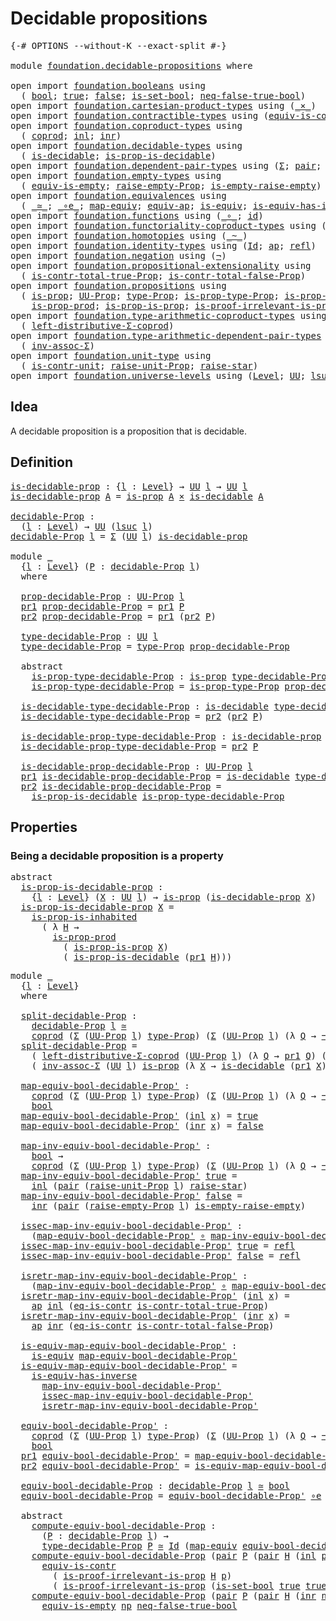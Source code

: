# Decidable propositions

<pre class="Agda"><a id="35" class="Symbol">{-#</a> <a id="39" class="Keyword">OPTIONS</a> <a id="47" class="Pragma">--without-K</a> <a id="59" class="Pragma">--exact-split</a> <a id="73" class="Symbol">#-}</a>

<a id="78" class="Keyword">module</a> <a id="85" href="foundation.decidable-propositions.html" class="Module">foundation.decidable-propositions</a> <a id="119" class="Keyword">where</a>

<a id="126" class="Keyword">open</a> <a id="131" class="Keyword">import</a> <a id="138" href="foundation.booleans.html" class="Module">foundation.booleans</a> <a id="158" class="Keyword">using</a>
  <a id="166" class="Symbol">(</a> <a id="168" href="foundation.booleans.html#1074" class="Datatype">bool</a><a id="172" class="Symbol">;</a> <a id="174" href="foundation.booleans.html#1098" class="InductiveConstructor">true</a><a id="178" class="Symbol">;</a> <a id="180" href="foundation.booleans.html#1103" class="InductiveConstructor">false</a><a id="185" class="Symbol">;</a> <a id="187" href="foundation.booleans.html#2559" class="Function">is-set-bool</a><a id="198" class="Symbol">;</a> <a id="200" href="foundation.booleans.html#1695" class="Function">neq-false-true-bool</a><a id="219" class="Symbol">)</a>
<a id="221" class="Keyword">open</a> <a id="226" class="Keyword">import</a> <a id="233" href="foundation.cartesian-product-types.html" class="Module">foundation.cartesian-product-types</a> <a id="268" class="Keyword">using</a> <a id="274" class="Symbol">(</a><a id="275" href="foundation-core.cartesian-product-types.html#577" class="Function Operator">_×_</a><a id="278" class="Symbol">)</a>
<a id="280" class="Keyword">open</a> <a id="285" class="Keyword">import</a> <a id="292" href="foundation.contractible-types.html" class="Module">foundation.contractible-types</a> <a id="322" class="Keyword">using</a> <a id="328" class="Symbol">(</a><a id="329" href="foundation-core.contractible-types.html#4237" class="Function">equiv-is-contr</a><a id="343" class="Symbol">;</a> <a id="345" href="foundation-core.contractible-types.html#1232" class="Function">eq-is-contr</a><a id="356" class="Symbol">)</a>
<a id="358" class="Keyword">open</a> <a id="363" class="Keyword">import</a> <a id="370" href="foundation.coproduct-types.html" class="Module">foundation.coproduct-types</a> <a id="397" class="Keyword">using</a>
  <a id="405" class="Symbol">(</a> <a id="407" href="foundation.coproduct-types.html#1168" class="Datatype">coprod</a><a id="413" class="Symbol">;</a> <a id="415" href="foundation.coproduct-types.html#1239" class="InductiveConstructor">inl</a><a id="418" class="Symbol">;</a> <a id="420" href="foundation.coproduct-types.html#1262" class="InductiveConstructor">inr</a><a id="423" class="Symbol">)</a>
<a id="425" class="Keyword">open</a> <a id="430" class="Keyword">import</a> <a id="437" href="foundation.decidable-types.html" class="Module">foundation.decidable-types</a> <a id="464" class="Keyword">using</a>
  <a id="472" class="Symbol">(</a> <a id="474" href="foundation.decidable-types.html#1905" class="Function">is-decidable</a><a id="486" class="Symbol">;</a> <a id="488" href="foundation.decidable-types.html#7651" class="Function">is-prop-is-decidable</a><a id="508" class="Symbol">)</a>
<a id="510" class="Keyword">open</a> <a id="515" class="Keyword">import</a> <a id="522" href="foundation.dependent-pair-types.html" class="Module">foundation.dependent-pair-types</a> <a id="554" class="Keyword">using</a> <a id="560" class="Symbol">(</a><a id="561" href="foundation-core.dependent-pair-types.html#502" class="Record">Σ</a><a id="562" class="Symbol">;</a> <a id="564" href="foundation-core.dependent-pair-types.html#575" class="InductiveConstructor">pair</a><a id="568" class="Symbol">;</a> <a id="570" href="foundation-core.dependent-pair-types.html#592" class="Field">pr1</a><a id="573" class="Symbol">;</a> <a id="575" href="foundation-core.dependent-pair-types.html#604" class="Field">pr2</a><a id="578" class="Symbol">)</a>
<a id="580" class="Keyword">open</a> <a id="585" class="Keyword">import</a> <a id="592" href="foundation.empty-types.html" class="Module">foundation.empty-types</a> <a id="615" class="Keyword">using</a>
  <a id="623" class="Symbol">(</a> <a id="625" href="foundation-core.empty-types.html#2100" class="Function">equiv-is-empty</a><a id="639" class="Symbol">;</a> <a id="641" href="foundation.empty-types.html#2872" class="Function">raise-empty-Prop</a><a id="657" class="Symbol">;</a> <a id="659" href="foundation.empty-types.html#3022" class="Function">is-empty-raise-empty</a><a id="679" class="Symbol">)</a>
<a id="681" class="Keyword">open</a> <a id="686" class="Keyword">import</a> <a id="693" href="foundation.equivalences.html" class="Module">foundation.equivalences</a> <a id="717" class="Keyword">using</a>
  <a id="725" class="Symbol">(</a> <a id="727" href="foundation-core.equivalences.html#1607" class="Function Operator">_≃_</a><a id="730" class="Symbol">;</a> <a id="732" href="foundation-core.equivalences.html#7855" class="Function Operator">_∘e_</a><a id="736" class="Symbol">;</a> <a id="738" href="foundation-core.equivalences.html#1807" class="Function">map-equiv</a><a id="747" class="Symbol">;</a> <a id="749" href="foundation-core.equivalences.html#16732" class="Function">equiv-ap</a><a id="757" class="Symbol">;</a> <a id="759" href="foundation-core.equivalences.html#1542" class="Function">is-equiv</a><a id="767" class="Symbol">;</a> <a id="769" href="foundation-core.equivalences.html#2999" class="Function">is-equiv-has-inverse</a><a id="789" class="Symbol">)</a>
<a id="791" class="Keyword">open</a> <a id="796" class="Keyword">import</a> <a id="803" href="foundation.functions.html" class="Module">foundation.functions</a> <a id="824" class="Keyword">using</a> <a id="830" class="Symbol">(</a><a id="831" href="foundation-core.functions.html#407" class="Function Operator">_∘_</a><a id="834" class="Symbol">;</a> <a id="836" href="foundation-core.functions.html#309" class="Function">id</a><a id="838" class="Symbol">)</a>
<a id="840" class="Keyword">open</a> <a id="845" class="Keyword">import</a> <a id="852" href="foundation.functoriality-coproduct-types.html" class="Module">foundation.functoriality-coproduct-types</a> <a id="893" class="Keyword">using</a> <a id="899" class="Symbol">(</a><a id="900" href="foundation.functoriality-coproduct-types.html#4569" class="Function">equiv-coprod</a><a id="912" class="Symbol">)</a>
<a id="914" class="Keyword">open</a> <a id="919" class="Keyword">import</a> <a id="926" href="foundation.homotopies.html" class="Module">foundation.homotopies</a> <a id="948" class="Keyword">using</a> <a id="954" class="Symbol">(</a><a id="955" href="foundation-core.homotopies.html#467" class="Function Operator">_~_</a><a id="958" class="Symbol">)</a>
<a id="960" class="Keyword">open</a> <a id="965" class="Keyword">import</a> <a id="972" href="foundation.identity-types.html" class="Module">foundation.identity-types</a> <a id="998" class="Keyword">using</a> <a id="1004" class="Symbol">(</a><a id="1005" href="foundation-core.identity-types.html#641" class="Datatype">Id</a><a id="1007" class="Symbol">;</a> <a id="1009" href="foundation-core.identity-types.html#2853" class="Function">ap</a><a id="1011" class="Symbol">;</a> <a id="1013" href="foundation-core.identity-types.html#694" class="InductiveConstructor">refl</a><a id="1017" class="Symbol">)</a>
<a id="1019" class="Keyword">open</a> <a id="1024" class="Keyword">import</a> <a id="1031" href="foundation.negation.html" class="Module">foundation.negation</a> <a id="1051" class="Keyword">using</a> <a id="1057" class="Symbol">(</a><a id="1058" href="foundation-core.negation.html#452" class="Function">¬</a><a id="1059" class="Symbol">)</a>
<a id="1061" class="Keyword">open</a> <a id="1066" class="Keyword">import</a> <a id="1073" href="foundation.propositional-extensionality.html" class="Module">foundation.propositional-extensionality</a> <a id="1113" class="Keyword">using</a>
  <a id="1121" class="Symbol">(</a> <a id="1123" href="foundation.propositional-extensionality.html#3837" class="Function">is-contr-total-true-Prop</a><a id="1147" class="Symbol">;</a> <a id="1149" href="foundation.propositional-extensionality.html#4601" class="Function">is-contr-total-false-Prop</a><a id="1174" class="Symbol">)</a>
<a id="1176" class="Keyword">open</a> <a id="1181" class="Keyword">import</a> <a id="1188" href="foundation.propositions.html" class="Module">foundation.propositions</a> <a id="1212" class="Keyword">using</a>
  <a id="1220" class="Symbol">(</a> <a id="1222" href="foundation-core.propositions.html#1246" class="Function">is-prop</a><a id="1229" class="Symbol">;</a> <a id="1231" href="foundation-core.propositions.html#1322" class="Function">UU-Prop</a><a id="1238" class="Symbol">;</a> <a id="1240" href="foundation-core.propositions.html#1424" class="Function">type-Prop</a><a id="1249" class="Symbol">;</a> <a id="1251" href="foundation-core.propositions.html#1491" class="Function">is-prop-type-Prop</a><a id="1268" class="Symbol">;</a> <a id="1270" href="foundation-core.propositions.html#1904" class="Function">is-prop-is-inhabited</a><a id="1290" class="Symbol">;</a>
    <a id="1296" href="foundation-core.propositions.html#5656" class="Function">is-prop-prod</a><a id="1308" class="Symbol">;</a> <a id="1310" href="foundation.propositions.html#1170" class="Function">is-prop-is-prop</a><a id="1325" class="Symbol">;</a> <a id="1327" href="foundation-core.propositions.html#2978" class="Function">is-proof-irrelevant-is-prop</a><a id="1354" class="Symbol">)</a>
<a id="1356" class="Keyword">open</a> <a id="1361" class="Keyword">import</a> <a id="1368" href="foundation.type-arithmetic-coproduct-types.html" class="Module">foundation.type-arithmetic-coproduct-types</a> <a id="1411" class="Keyword">using</a>
  <a id="1419" class="Symbol">(</a> <a id="1421" href="foundation.type-arithmetic-coproduct-types.html#7217" class="Function">left-distributive-Σ-coprod</a><a id="1447" class="Symbol">)</a>
<a id="1449" class="Keyword">open</a> <a id="1454" class="Keyword">import</a> <a id="1461" href="foundation.type-arithmetic-dependent-pair-types.html" class="Module">foundation.type-arithmetic-dependent-pair-types</a> <a id="1509" class="Keyword">using</a>
  <a id="1517" class="Symbol">(</a> <a id="1519" href="foundation-core.type-arithmetic-dependent-pair-types.html#5795" class="Function">inv-assoc-Σ</a><a id="1530" class="Symbol">)</a>
<a id="1532" class="Keyword">open</a> <a id="1537" class="Keyword">import</a> <a id="1544" href="foundation.unit-type.html" class="Module">foundation.unit-type</a> <a id="1565" class="Keyword">using</a>
  <a id="1573" class="Symbol">(</a> <a id="1575" href="foundation.unit-type.html#1534" class="Function">is-contr-unit</a><a id="1588" class="Symbol">;</a> <a id="1590" href="foundation.unit-type.html#3112" class="Function">raise-unit-Prop</a><a id="1605" class="Symbol">;</a> <a id="1607" href="foundation.unit-type.html#1298" class="Function">raise-star</a><a id="1617" class="Symbol">)</a>
<a id="1619" class="Keyword">open</a> <a id="1624" class="Keyword">import</a> <a id="1631" href="foundation.universe-levels.html" class="Module">foundation.universe-levels</a> <a id="1658" class="Keyword">using</a> <a id="1664" class="Symbol">(</a><a id="1665" href="Agda.Primitive.html#597" class="Postulate">Level</a><a id="1670" class="Symbol">;</a> <a id="1672" href="foundation-core.universe-levels.html#222" class="Primitive">UU</a><a id="1674" class="Symbol">;</a> <a id="1676" href="Agda.Primitive.html#780" class="Primitive">lsuc</a><a id="1680" class="Symbol">;</a> <a id="1682" href="Agda.Primitive.html#764" class="Primitive">lzero</a><a id="1687" class="Symbol">)</a>
</pre>
## Idea

A decidable proposition is a proposition that is decidable.

## Definition

<pre class="Agda"><a id="is-decidable-prop"></a><a id="1787" href="foundation.decidable-propositions.html#1787" class="Function">is-decidable-prop</a> <a id="1805" class="Symbol">:</a> <a id="1807" class="Symbol">{</a><a id="1808" href="foundation.decidable-propositions.html#1808" class="Bound">l</a> <a id="1810" class="Symbol">:</a> <a id="1812" href="Agda.Primitive.html#597" class="Postulate">Level</a><a id="1817" class="Symbol">}</a> <a id="1819" class="Symbol">→</a> <a id="1821" href="foundation-core.universe-levels.html#222" class="Primitive">UU</a> <a id="1824" href="foundation.decidable-propositions.html#1808" class="Bound">l</a> <a id="1826" class="Symbol">→</a> <a id="1828" href="foundation-core.universe-levels.html#222" class="Primitive">UU</a> <a id="1831" href="foundation.decidable-propositions.html#1808" class="Bound">l</a>
<a id="1833" href="foundation.decidable-propositions.html#1787" class="Function">is-decidable-prop</a> <a id="1851" href="foundation.decidable-propositions.html#1851" class="Bound">A</a> <a id="1853" class="Symbol">=</a> <a id="1855" href="foundation-core.propositions.html#1246" class="Function">is-prop</a> <a id="1863" href="foundation.decidable-propositions.html#1851" class="Bound">A</a> <a id="1865" href="foundation-core.cartesian-product-types.html#577" class="Function Operator">×</a> <a id="1867" href="foundation.decidable-types.html#1905" class="Function">is-decidable</a> <a id="1880" href="foundation.decidable-propositions.html#1851" class="Bound">A</a>

<a id="decidable-Prop"></a><a id="1883" href="foundation.decidable-propositions.html#1883" class="Function">decidable-Prop</a> <a id="1898" class="Symbol">:</a>
  <a id="1902" class="Symbol">(</a><a id="1903" href="foundation.decidable-propositions.html#1903" class="Bound">l</a> <a id="1905" class="Symbol">:</a> <a id="1907" href="Agda.Primitive.html#597" class="Postulate">Level</a><a id="1912" class="Symbol">)</a> <a id="1914" class="Symbol">→</a> <a id="1916" href="foundation-core.universe-levels.html#222" class="Primitive">UU</a> <a id="1919" class="Symbol">(</a><a id="1920" href="Agda.Primitive.html#780" class="Primitive">lsuc</a> <a id="1925" href="foundation.decidable-propositions.html#1903" class="Bound">l</a><a id="1926" class="Symbol">)</a>
<a id="1928" href="foundation.decidable-propositions.html#1883" class="Function">decidable-Prop</a> <a id="1943" href="foundation.decidable-propositions.html#1943" class="Bound">l</a> <a id="1945" class="Symbol">=</a> <a id="1947" href="foundation-core.dependent-pair-types.html#502" class="Record">Σ</a> <a id="1949" class="Symbol">(</a><a id="1950" href="foundation-core.universe-levels.html#222" class="Primitive">UU</a> <a id="1953" href="foundation.decidable-propositions.html#1943" class="Bound">l</a><a id="1954" class="Symbol">)</a> <a id="1956" href="foundation.decidable-propositions.html#1787" class="Function">is-decidable-prop</a>

<a id="1975" class="Keyword">module</a> <a id="1982" href="foundation.decidable-propositions.html#1982" class="Module">_</a>
  <a id="1986" class="Symbol">{</a><a id="1987" href="foundation.decidable-propositions.html#1987" class="Bound">l</a> <a id="1989" class="Symbol">:</a> <a id="1991" href="Agda.Primitive.html#597" class="Postulate">Level</a><a id="1996" class="Symbol">}</a> <a id="1998" class="Symbol">(</a><a id="1999" href="foundation.decidable-propositions.html#1999" class="Bound">P</a> <a id="2001" class="Symbol">:</a> <a id="2003" href="foundation.decidable-propositions.html#1883" class="Function">decidable-Prop</a> <a id="2018" href="foundation.decidable-propositions.html#1987" class="Bound">l</a><a id="2019" class="Symbol">)</a>
  <a id="2023" class="Keyword">where</a>

  <a id="2032" href="foundation.decidable-propositions.html#2032" class="Function">prop-decidable-Prop</a> <a id="2052" class="Symbol">:</a> <a id="2054" href="foundation-core.propositions.html#1322" class="Function">UU-Prop</a> <a id="2062" href="foundation.decidable-propositions.html#1987" class="Bound">l</a>
  <a id="2066" href="foundation-core.dependent-pair-types.html#592" class="Field">pr1</a> <a id="2070" href="foundation.decidable-propositions.html#2032" class="Function">prop-decidable-Prop</a> <a id="2090" class="Symbol">=</a> <a id="2092" href="foundation-core.dependent-pair-types.html#592" class="Field">pr1</a> <a id="2096" href="foundation.decidable-propositions.html#1999" class="Bound">P</a>
  <a id="2100" href="foundation-core.dependent-pair-types.html#604" class="Field">pr2</a> <a id="2104" href="foundation.decidable-propositions.html#2032" class="Function">prop-decidable-Prop</a> <a id="2124" class="Symbol">=</a> <a id="2126" href="foundation-core.dependent-pair-types.html#592" class="Field">pr1</a> <a id="2130" class="Symbol">(</a><a id="2131" href="foundation-core.dependent-pair-types.html#604" class="Field">pr2</a> <a id="2135" href="foundation.decidable-propositions.html#1999" class="Bound">P</a><a id="2136" class="Symbol">)</a>

  <a id="2141" href="foundation.decidable-propositions.html#2141" class="Function">type-decidable-Prop</a> <a id="2161" class="Symbol">:</a> <a id="2163" href="foundation-core.universe-levels.html#222" class="Primitive">UU</a> <a id="2166" href="foundation.decidable-propositions.html#1987" class="Bound">l</a>
  <a id="2170" href="foundation.decidable-propositions.html#2141" class="Function">type-decidable-Prop</a> <a id="2190" class="Symbol">=</a> <a id="2192" href="foundation-core.propositions.html#1424" class="Function">type-Prop</a> <a id="2202" href="foundation.decidable-propositions.html#2032" class="Function">prop-decidable-Prop</a>

  <a id="2225" class="Keyword">abstract</a>
    <a id="2238" href="foundation.decidable-propositions.html#2238" class="Function">is-prop-type-decidable-Prop</a> <a id="2266" class="Symbol">:</a> <a id="2268" href="foundation-core.propositions.html#1246" class="Function">is-prop</a> <a id="2276" href="foundation.decidable-propositions.html#2141" class="Function">type-decidable-Prop</a>
    <a id="2300" href="foundation.decidable-propositions.html#2238" class="Function">is-prop-type-decidable-Prop</a> <a id="2328" class="Symbol">=</a> <a id="2330" href="foundation-core.propositions.html#1491" class="Function">is-prop-type-Prop</a> <a id="2348" href="foundation.decidable-propositions.html#2032" class="Function">prop-decidable-Prop</a>

  <a id="2371" href="foundation.decidable-propositions.html#2371" class="Function">is-decidable-type-decidable-Prop</a> <a id="2404" class="Symbol">:</a> <a id="2406" href="foundation.decidable-types.html#1905" class="Function">is-decidable</a> <a id="2419" href="foundation.decidable-propositions.html#2141" class="Function">type-decidable-Prop</a>
  <a id="2441" href="foundation.decidable-propositions.html#2371" class="Function">is-decidable-type-decidable-Prop</a> <a id="2474" class="Symbol">=</a> <a id="2476" href="foundation-core.dependent-pair-types.html#604" class="Field">pr2</a> <a id="2480" class="Symbol">(</a><a id="2481" href="foundation-core.dependent-pair-types.html#604" class="Field">pr2</a> <a id="2485" href="foundation.decidable-propositions.html#1999" class="Bound">P</a><a id="2486" class="Symbol">)</a>

  <a id="2491" href="foundation.decidable-propositions.html#2491" class="Function">is-decidable-prop-type-decidable-Prop</a> <a id="2529" class="Symbol">:</a> <a id="2531" href="foundation.decidable-propositions.html#1787" class="Function">is-decidable-prop</a> <a id="2549" href="foundation.decidable-propositions.html#2141" class="Function">type-decidable-Prop</a>
  <a id="2571" href="foundation.decidable-propositions.html#2491" class="Function">is-decidable-prop-type-decidable-Prop</a> <a id="2609" class="Symbol">=</a> <a id="2611" href="foundation-core.dependent-pair-types.html#604" class="Field">pr2</a> <a id="2615" href="foundation.decidable-propositions.html#1999" class="Bound">P</a>

  <a id="2620" href="foundation.decidable-propositions.html#2620" class="Function">is-decidable-prop-decidable-Prop</a> <a id="2653" class="Symbol">:</a> <a id="2655" href="foundation-core.propositions.html#1322" class="Function">UU-Prop</a> <a id="2663" href="foundation.decidable-propositions.html#1987" class="Bound">l</a>
  <a id="2667" href="foundation-core.dependent-pair-types.html#592" class="Field">pr1</a> <a id="2671" href="foundation.decidable-propositions.html#2620" class="Function">is-decidable-prop-decidable-Prop</a> <a id="2704" class="Symbol">=</a> <a id="2706" href="foundation.decidable-types.html#1905" class="Function">is-decidable</a> <a id="2719" href="foundation.decidable-propositions.html#2141" class="Function">type-decidable-Prop</a>
  <a id="2741" href="foundation-core.dependent-pair-types.html#604" class="Field">pr2</a> <a id="2745" href="foundation.decidable-propositions.html#2620" class="Function">is-decidable-prop-decidable-Prop</a> <a id="2778" class="Symbol">=</a>
    <a id="2784" href="foundation.decidable-types.html#7651" class="Function">is-prop-is-decidable</a> <a id="2805" href="foundation.decidable-propositions.html#2238" class="Function">is-prop-type-decidable-Prop</a>
</pre>
## Properties

### Being a decidable proposition is a property

<pre class="Agda"><a id="2910" class="Keyword">abstract</a>
  <a id="is-prop-is-decidable-prop"></a><a id="2921" href="foundation.decidable-propositions.html#2921" class="Function">is-prop-is-decidable-prop</a> <a id="2947" class="Symbol">:</a>
    <a id="2953" class="Symbol">{</a><a id="2954" href="foundation.decidable-propositions.html#2954" class="Bound">l</a> <a id="2956" class="Symbol">:</a> <a id="2958" href="Agda.Primitive.html#597" class="Postulate">Level</a><a id="2963" class="Symbol">}</a> <a id="2965" class="Symbol">(</a><a id="2966" href="foundation.decidable-propositions.html#2966" class="Bound">X</a> <a id="2968" class="Symbol">:</a> <a id="2970" href="foundation-core.universe-levels.html#222" class="Primitive">UU</a> <a id="2973" href="foundation.decidable-propositions.html#2954" class="Bound">l</a><a id="2974" class="Symbol">)</a> <a id="2976" class="Symbol">→</a> <a id="2978" href="foundation-core.propositions.html#1246" class="Function">is-prop</a> <a id="2986" class="Symbol">(</a><a id="2987" href="foundation.decidable-propositions.html#1787" class="Function">is-decidable-prop</a> <a id="3005" href="foundation.decidable-propositions.html#2966" class="Bound">X</a><a id="3006" class="Symbol">)</a>
  <a id="3010" href="foundation.decidable-propositions.html#2921" class="Function">is-prop-is-decidable-prop</a> <a id="3036" href="foundation.decidable-propositions.html#3036" class="Bound">X</a> <a id="3038" class="Symbol">=</a>
    <a id="3044" href="foundation-core.propositions.html#1904" class="Function">is-prop-is-inhabited</a>
      <a id="3071" class="Symbol">(</a> <a id="3073" class="Symbol">λ</a> <a id="3075" href="foundation.decidable-propositions.html#3075" class="Bound">H</a> <a id="3077" class="Symbol">→</a>
        <a id="3087" href="foundation-core.propositions.html#5656" class="Function">is-prop-prod</a>
          <a id="3110" class="Symbol">(</a> <a id="3112" href="foundation.propositions.html#1170" class="Function">is-prop-is-prop</a> <a id="3128" href="foundation.decidable-propositions.html#3036" class="Bound">X</a><a id="3129" class="Symbol">)</a>
          <a id="3141" class="Symbol">(</a> <a id="3143" href="foundation.decidable-types.html#7651" class="Function">is-prop-is-decidable</a> <a id="3164" class="Symbol">(</a><a id="3165" href="foundation-core.dependent-pair-types.html#592" class="Field">pr1</a> <a id="3169" href="foundation.decidable-propositions.html#3075" class="Bound">H</a><a id="3170" class="Symbol">)))</a>
</pre>
<pre class="Agda"><a id="3187" class="Keyword">module</a> <a id="3194" href="foundation.decidable-propositions.html#3194" class="Module">_</a>
  <a id="3198" class="Symbol">{</a><a id="3199" href="foundation.decidable-propositions.html#3199" class="Bound">l</a> <a id="3201" class="Symbol">:</a> <a id="3203" href="Agda.Primitive.html#597" class="Postulate">Level</a><a id="3208" class="Symbol">}</a>
  <a id="3212" class="Keyword">where</a>
  
  <a id="3223" href="foundation.decidable-propositions.html#3223" class="Function">split-decidable-Prop</a> <a id="3244" class="Symbol">:</a>
    <a id="3250" href="foundation.decidable-propositions.html#1883" class="Function">decidable-Prop</a> <a id="3265" href="foundation.decidable-propositions.html#3199" class="Bound">l</a> <a id="3267" href="foundation-core.equivalences.html#1607" class="Function Operator">≃</a>
    <a id="3273" href="foundation.coproduct-types.html#1168" class="Datatype">coprod</a> <a id="3280" class="Symbol">(</a><a id="3281" href="foundation-core.dependent-pair-types.html#502" class="Record">Σ</a> <a id="3283" class="Symbol">(</a><a id="3284" href="foundation-core.propositions.html#1322" class="Function">UU-Prop</a> <a id="3292" href="foundation.decidable-propositions.html#3199" class="Bound">l</a><a id="3293" class="Symbol">)</a> <a id="3295" href="foundation-core.propositions.html#1424" class="Function">type-Prop</a><a id="3304" class="Symbol">)</a> <a id="3306" class="Symbol">(</a><a id="3307" href="foundation-core.dependent-pair-types.html#502" class="Record">Σ</a> <a id="3309" class="Symbol">(</a><a id="3310" href="foundation-core.propositions.html#1322" class="Function">UU-Prop</a> <a id="3318" href="foundation.decidable-propositions.html#3199" class="Bound">l</a><a id="3319" class="Symbol">)</a> <a id="3321" class="Symbol">(λ</a> <a id="3324" href="foundation.decidable-propositions.html#3324" class="Bound">Q</a> <a id="3326" class="Symbol">→</a> <a id="3328" href="foundation-core.negation.html#452" class="Function">¬</a> <a id="3330" class="Symbol">(</a><a id="3331" href="foundation-core.propositions.html#1424" class="Function">type-Prop</a> <a id="3341" href="foundation.decidable-propositions.html#3324" class="Bound">Q</a><a id="3342" class="Symbol">)))</a>
  <a id="3348" href="foundation.decidable-propositions.html#3223" class="Function">split-decidable-Prop</a> <a id="3369" class="Symbol">=</a>
    <a id="3375" class="Symbol">(</a> <a id="3377" href="foundation.type-arithmetic-coproduct-types.html#7217" class="Function">left-distributive-Σ-coprod</a> <a id="3404" class="Symbol">(</a><a id="3405" href="foundation-core.propositions.html#1322" class="Function">UU-Prop</a> <a id="3413" href="foundation.decidable-propositions.html#3199" class="Bound">l</a><a id="3414" class="Symbol">)</a> <a id="3416" class="Symbol">(λ</a> <a id="3419" href="foundation.decidable-propositions.html#3419" class="Bound">Q</a> <a id="3421" class="Symbol">→</a> <a id="3423" href="foundation-core.dependent-pair-types.html#592" class="Field">pr1</a> <a id="3427" href="foundation.decidable-propositions.html#3419" class="Bound">Q</a><a id="3428" class="Symbol">)</a> <a id="3430" class="Symbol">(λ</a> <a id="3433" href="foundation.decidable-propositions.html#3433" class="Bound">Q</a> <a id="3435" class="Symbol">→</a> <a id="3437" href="foundation-core.negation.html#452" class="Function">¬</a> <a id="3439" class="Symbol">(</a><a id="3440" href="foundation-core.dependent-pair-types.html#592" class="Field">pr1</a> <a id="3444" href="foundation.decidable-propositions.html#3433" class="Bound">Q</a><a id="3445" class="Symbol">)))</a> <a id="3449" href="foundation-core.equivalences.html#7855" class="Function Operator">∘e</a>
    <a id="3456" class="Symbol">(</a> <a id="3458" href="foundation-core.type-arithmetic-dependent-pair-types.html#5795" class="Function">inv-assoc-Σ</a> <a id="3470" class="Symbol">(</a><a id="3471" href="foundation-core.universe-levels.html#222" class="Primitive">UU</a> <a id="3474" href="foundation.decidable-propositions.html#3199" class="Bound">l</a><a id="3475" class="Symbol">)</a> <a id="3477" href="foundation-core.propositions.html#1246" class="Function">is-prop</a> <a id="3485" class="Symbol">(λ</a> <a id="3488" href="foundation.decidable-propositions.html#3488" class="Bound">X</a> <a id="3490" class="Symbol">→</a> <a id="3492" href="foundation.decidable-types.html#1905" class="Function">is-decidable</a> <a id="3505" class="Symbol">(</a><a id="3506" href="foundation-core.dependent-pair-types.html#592" class="Field">pr1</a> <a id="3510" href="foundation.decidable-propositions.html#3488" class="Bound">X</a><a id="3511" class="Symbol">)))</a>

  <a id="3518" href="foundation.decidable-propositions.html#3518" class="Function">map-equiv-bool-decidable-Prop&#39;</a> <a id="3549" class="Symbol">:</a>
    <a id="3555" href="foundation.coproduct-types.html#1168" class="Datatype">coprod</a> <a id="3562" class="Symbol">(</a><a id="3563" href="foundation-core.dependent-pair-types.html#502" class="Record">Σ</a> <a id="3565" class="Symbol">(</a><a id="3566" href="foundation-core.propositions.html#1322" class="Function">UU-Prop</a> <a id="3574" href="foundation.decidable-propositions.html#3199" class="Bound">l</a><a id="3575" class="Symbol">)</a> <a id="3577" href="foundation-core.propositions.html#1424" class="Function">type-Prop</a><a id="3586" class="Symbol">)</a> <a id="3588" class="Symbol">(</a><a id="3589" href="foundation-core.dependent-pair-types.html#502" class="Record">Σ</a> <a id="3591" class="Symbol">(</a><a id="3592" href="foundation-core.propositions.html#1322" class="Function">UU-Prop</a> <a id="3600" href="foundation.decidable-propositions.html#3199" class="Bound">l</a><a id="3601" class="Symbol">)</a> <a id="3603" class="Symbol">(λ</a> <a id="3606" href="foundation.decidable-propositions.html#3606" class="Bound">Q</a> <a id="3608" class="Symbol">→</a> <a id="3610" href="foundation-core.negation.html#452" class="Function">¬</a> <a id="3612" class="Symbol">(</a><a id="3613" href="foundation-core.propositions.html#1424" class="Function">type-Prop</a> <a id="3623" href="foundation.decidable-propositions.html#3606" class="Bound">Q</a><a id="3624" class="Symbol">)))</a> <a id="3628" class="Symbol">→</a>
    <a id="3634" href="foundation.booleans.html#1074" class="Datatype">bool</a>
  <a id="3641" href="foundation.decidable-propositions.html#3518" class="Function">map-equiv-bool-decidable-Prop&#39;</a> <a id="3672" class="Symbol">(</a><a id="3673" href="foundation.coproduct-types.html#1239" class="InductiveConstructor">inl</a> <a id="3677" href="foundation.decidable-propositions.html#3677" class="Bound">x</a><a id="3678" class="Symbol">)</a> <a id="3680" class="Symbol">=</a> <a id="3682" href="foundation.booleans.html#1098" class="InductiveConstructor">true</a>
  <a id="3689" href="foundation.decidable-propositions.html#3518" class="Function">map-equiv-bool-decidable-Prop&#39;</a> <a id="3720" class="Symbol">(</a><a id="3721" href="foundation.coproduct-types.html#1262" class="InductiveConstructor">inr</a> <a id="3725" href="foundation.decidable-propositions.html#3725" class="Bound">x</a><a id="3726" class="Symbol">)</a> <a id="3728" class="Symbol">=</a> <a id="3730" href="foundation.booleans.html#1103" class="InductiveConstructor">false</a>

  <a id="3739" href="foundation.decidable-propositions.html#3739" class="Function">map-inv-equiv-bool-decidable-Prop&#39;</a> <a id="3774" class="Symbol">:</a>
    <a id="3780" href="foundation.booleans.html#1074" class="Datatype">bool</a> <a id="3785" class="Symbol">→</a>
    <a id="3791" href="foundation.coproduct-types.html#1168" class="Datatype">coprod</a> <a id="3798" class="Symbol">(</a><a id="3799" href="foundation-core.dependent-pair-types.html#502" class="Record">Σ</a> <a id="3801" class="Symbol">(</a><a id="3802" href="foundation-core.propositions.html#1322" class="Function">UU-Prop</a> <a id="3810" href="foundation.decidable-propositions.html#3199" class="Bound">l</a><a id="3811" class="Symbol">)</a> <a id="3813" href="foundation-core.propositions.html#1424" class="Function">type-Prop</a><a id="3822" class="Symbol">)</a> <a id="3824" class="Symbol">(</a><a id="3825" href="foundation-core.dependent-pair-types.html#502" class="Record">Σ</a> <a id="3827" class="Symbol">(</a><a id="3828" href="foundation-core.propositions.html#1322" class="Function">UU-Prop</a> <a id="3836" href="foundation.decidable-propositions.html#3199" class="Bound">l</a><a id="3837" class="Symbol">)</a> <a id="3839" class="Symbol">(λ</a> <a id="3842" href="foundation.decidable-propositions.html#3842" class="Bound">Q</a> <a id="3844" class="Symbol">→</a> <a id="3846" href="foundation-core.negation.html#452" class="Function">¬</a> <a id="3848" class="Symbol">(</a><a id="3849" href="foundation-core.propositions.html#1424" class="Function">type-Prop</a> <a id="3859" href="foundation.decidable-propositions.html#3842" class="Bound">Q</a><a id="3860" class="Symbol">)))</a>
  <a id="3866" href="foundation.decidable-propositions.html#3739" class="Function">map-inv-equiv-bool-decidable-Prop&#39;</a> <a id="3901" href="foundation.booleans.html#1098" class="InductiveConstructor">true</a> <a id="3906" class="Symbol">=</a>
    <a id="3912" href="foundation.coproduct-types.html#1239" class="InductiveConstructor">inl</a> <a id="3916" class="Symbol">(</a><a id="3917" href="foundation-core.dependent-pair-types.html#575" class="InductiveConstructor">pair</a> <a id="3922" class="Symbol">(</a><a id="3923" href="foundation.unit-type.html#3112" class="Function">raise-unit-Prop</a> <a id="3939" href="foundation.decidable-propositions.html#3199" class="Bound">l</a><a id="3940" class="Symbol">)</a> <a id="3942" href="foundation.unit-type.html#1298" class="Function">raise-star</a><a id="3952" class="Symbol">)</a>
  <a id="3956" href="foundation.decidable-propositions.html#3739" class="Function">map-inv-equiv-bool-decidable-Prop&#39;</a> <a id="3991" href="foundation.booleans.html#1103" class="InductiveConstructor">false</a> <a id="3997" class="Symbol">=</a>
    <a id="4003" href="foundation.coproduct-types.html#1262" class="InductiveConstructor">inr</a> <a id="4007" class="Symbol">(</a><a id="4008" href="foundation-core.dependent-pair-types.html#575" class="InductiveConstructor">pair</a> <a id="4013" class="Symbol">(</a><a id="4014" href="foundation.empty-types.html#2872" class="Function">raise-empty-Prop</a> <a id="4031" href="foundation.decidable-propositions.html#3199" class="Bound">l</a><a id="4032" class="Symbol">)</a> <a id="4034" href="foundation.empty-types.html#3022" class="Function">is-empty-raise-empty</a><a id="4054" class="Symbol">)</a>

  <a id="4059" href="foundation.decidable-propositions.html#4059" class="Function">issec-map-inv-equiv-bool-decidable-Prop&#39;</a> <a id="4100" class="Symbol">:</a>
    <a id="4106" class="Symbol">(</a><a id="4107" href="foundation.decidable-propositions.html#3518" class="Function">map-equiv-bool-decidable-Prop&#39;</a> <a id="4138" href="foundation-core.functions.html#407" class="Function Operator">∘</a> <a id="4140" href="foundation.decidable-propositions.html#3739" class="Function">map-inv-equiv-bool-decidable-Prop&#39;</a><a id="4174" class="Symbol">)</a> <a id="4176" href="foundation-core.homotopies.html#467" class="Function Operator">~</a> <a id="4178" href="foundation-core.functions.html#309" class="Function">id</a>
  <a id="4183" href="foundation.decidable-propositions.html#4059" class="Function">issec-map-inv-equiv-bool-decidable-Prop&#39;</a> <a id="4224" href="foundation.booleans.html#1098" class="InductiveConstructor">true</a> <a id="4229" class="Symbol">=</a> <a id="4231" href="foundation-core.identity-types.html#694" class="InductiveConstructor">refl</a>
  <a id="4238" href="foundation.decidable-propositions.html#4059" class="Function">issec-map-inv-equiv-bool-decidable-Prop&#39;</a> <a id="4279" href="foundation.booleans.html#1103" class="InductiveConstructor">false</a> <a id="4285" class="Symbol">=</a> <a id="4287" href="foundation-core.identity-types.html#694" class="InductiveConstructor">refl</a>

  <a id="4295" href="foundation.decidable-propositions.html#4295" class="Function">isretr-map-inv-equiv-bool-decidable-Prop&#39;</a> <a id="4337" class="Symbol">:</a>
    <a id="4343" class="Symbol">(</a><a id="4344" href="foundation.decidable-propositions.html#3739" class="Function">map-inv-equiv-bool-decidable-Prop&#39;</a> <a id="4379" href="foundation-core.functions.html#407" class="Function Operator">∘</a> <a id="4381" href="foundation.decidable-propositions.html#3518" class="Function">map-equiv-bool-decidable-Prop&#39;</a><a id="4411" class="Symbol">)</a> <a id="4413" href="foundation-core.homotopies.html#467" class="Function Operator">~</a> <a id="4415" href="foundation-core.functions.html#309" class="Function">id</a>
  <a id="4420" href="foundation.decidable-propositions.html#4295" class="Function">isretr-map-inv-equiv-bool-decidable-Prop&#39;</a> <a id="4462" class="Symbol">(</a><a id="4463" href="foundation.coproduct-types.html#1239" class="InductiveConstructor">inl</a> <a id="4467" href="foundation.decidable-propositions.html#4467" class="Bound">x</a><a id="4468" class="Symbol">)</a> <a id="4470" class="Symbol">=</a>
    <a id="4476" href="foundation-core.identity-types.html#2853" class="Function">ap</a> <a id="4479" href="foundation.coproduct-types.html#1239" class="InductiveConstructor">inl</a> <a id="4483" class="Symbol">(</a><a id="4484" href="foundation-core.contractible-types.html#1232" class="Function">eq-is-contr</a> <a id="4496" href="foundation.propositional-extensionality.html#3837" class="Function">is-contr-total-true-Prop</a><a id="4520" class="Symbol">)</a>
  <a id="4524" href="foundation.decidable-propositions.html#4295" class="Function">isretr-map-inv-equiv-bool-decidable-Prop&#39;</a> <a id="4566" class="Symbol">(</a><a id="4567" href="foundation.coproduct-types.html#1262" class="InductiveConstructor">inr</a> <a id="4571" href="foundation.decidable-propositions.html#4571" class="Bound">x</a><a id="4572" class="Symbol">)</a> <a id="4574" class="Symbol">=</a>
    <a id="4580" href="foundation-core.identity-types.html#2853" class="Function">ap</a> <a id="4583" href="foundation.coproduct-types.html#1262" class="InductiveConstructor">inr</a> <a id="4587" class="Symbol">(</a><a id="4588" href="foundation-core.contractible-types.html#1232" class="Function">eq-is-contr</a> <a id="4600" href="foundation.propositional-extensionality.html#4601" class="Function">is-contr-total-false-Prop</a><a id="4625" class="Symbol">)</a>

  <a id="4630" href="foundation.decidable-propositions.html#4630" class="Function">is-equiv-map-equiv-bool-decidable-Prop&#39;</a> <a id="4670" class="Symbol">:</a>
    <a id="4676" href="foundation-core.equivalences.html#1542" class="Function">is-equiv</a> <a id="4685" href="foundation.decidable-propositions.html#3518" class="Function">map-equiv-bool-decidable-Prop&#39;</a>
  <a id="4718" href="foundation.decidable-propositions.html#4630" class="Function">is-equiv-map-equiv-bool-decidable-Prop&#39;</a> <a id="4758" class="Symbol">=</a>
    <a id="4764" href="foundation-core.equivalences.html#2999" class="Function">is-equiv-has-inverse</a>
      <a id="4791" href="foundation.decidable-propositions.html#3739" class="Function">map-inv-equiv-bool-decidable-Prop&#39;</a>
      <a id="4832" href="foundation.decidable-propositions.html#4059" class="Function">issec-map-inv-equiv-bool-decidable-Prop&#39;</a>
      <a id="4879" href="foundation.decidable-propositions.html#4295" class="Function">isretr-map-inv-equiv-bool-decidable-Prop&#39;</a>

  <a id="4924" href="foundation.decidable-propositions.html#4924" class="Function">equiv-bool-decidable-Prop&#39;</a> <a id="4951" class="Symbol">:</a>
    <a id="4957" href="foundation.coproduct-types.html#1168" class="Datatype">coprod</a> <a id="4964" class="Symbol">(</a><a id="4965" href="foundation-core.dependent-pair-types.html#502" class="Record">Σ</a> <a id="4967" class="Symbol">(</a><a id="4968" href="foundation-core.propositions.html#1322" class="Function">UU-Prop</a> <a id="4976" href="foundation.decidable-propositions.html#3199" class="Bound">l</a><a id="4977" class="Symbol">)</a> <a id="4979" href="foundation-core.propositions.html#1424" class="Function">type-Prop</a><a id="4988" class="Symbol">)</a> <a id="4990" class="Symbol">(</a><a id="4991" href="foundation-core.dependent-pair-types.html#502" class="Record">Σ</a> <a id="4993" class="Symbol">(</a><a id="4994" href="foundation-core.propositions.html#1322" class="Function">UU-Prop</a> <a id="5002" href="foundation.decidable-propositions.html#3199" class="Bound">l</a><a id="5003" class="Symbol">)</a> <a id="5005" class="Symbol">(λ</a> <a id="5008" href="foundation.decidable-propositions.html#5008" class="Bound">Q</a> <a id="5010" class="Symbol">→</a> <a id="5012" href="foundation-core.negation.html#452" class="Function">¬</a> <a id="5014" class="Symbol">(</a><a id="5015" href="foundation-core.propositions.html#1424" class="Function">type-Prop</a> <a id="5025" href="foundation.decidable-propositions.html#5008" class="Bound">Q</a><a id="5026" class="Symbol">)))</a> <a id="5030" href="foundation-core.equivalences.html#1607" class="Function Operator">≃</a>
    <a id="5036" href="foundation.booleans.html#1074" class="Datatype">bool</a>
  <a id="5043" href="foundation-core.dependent-pair-types.html#592" class="Field">pr1</a> <a id="5047" href="foundation.decidable-propositions.html#4924" class="Function">equiv-bool-decidable-Prop&#39;</a> <a id="5074" class="Symbol">=</a> <a id="5076" href="foundation.decidable-propositions.html#3518" class="Function">map-equiv-bool-decidable-Prop&#39;</a>
  <a id="5109" href="foundation-core.dependent-pair-types.html#604" class="Field">pr2</a> <a id="5113" href="foundation.decidable-propositions.html#4924" class="Function">equiv-bool-decidable-Prop&#39;</a> <a id="5140" class="Symbol">=</a> <a id="5142" href="foundation.decidable-propositions.html#4630" class="Function">is-equiv-map-equiv-bool-decidable-Prop&#39;</a>

  <a id="5185" href="foundation.decidable-propositions.html#5185" class="Function">equiv-bool-decidable-Prop</a> <a id="5211" class="Symbol">:</a> <a id="5213" href="foundation.decidable-propositions.html#1883" class="Function">decidable-Prop</a> <a id="5228" href="foundation.decidable-propositions.html#3199" class="Bound">l</a> <a id="5230" href="foundation-core.equivalences.html#1607" class="Function Operator">≃</a> <a id="5232" href="foundation.booleans.html#1074" class="Datatype">bool</a>
  <a id="5239" href="foundation.decidable-propositions.html#5185" class="Function">equiv-bool-decidable-Prop</a> <a id="5265" class="Symbol">=</a> <a id="5267" href="foundation.decidable-propositions.html#4924" class="Function">equiv-bool-decidable-Prop&#39;</a> <a id="5294" href="foundation-core.equivalences.html#7855" class="Function Operator">∘e</a> <a id="5297" href="foundation.decidable-propositions.html#3223" class="Function">split-decidable-Prop</a>

  <a id="5321" class="Keyword">abstract</a>
    <a id="5334" href="foundation.decidable-propositions.html#5334" class="Function">compute-equiv-bool-decidable-Prop</a> <a id="5368" class="Symbol">:</a>
      <a id="5376" class="Symbol">(</a><a id="5377" href="foundation.decidable-propositions.html#5377" class="Bound">P</a> <a id="5379" class="Symbol">:</a> <a id="5381" href="foundation.decidable-propositions.html#1883" class="Function">decidable-Prop</a> <a id="5396" href="foundation.decidable-propositions.html#3199" class="Bound">l</a><a id="5397" class="Symbol">)</a> <a id="5399" class="Symbol">→</a>
      <a id="5407" href="foundation.decidable-propositions.html#2141" class="Function">type-decidable-Prop</a> <a id="5427" href="foundation.decidable-propositions.html#5377" class="Bound">P</a> <a id="5429" href="foundation-core.equivalences.html#1607" class="Function Operator">≃</a> <a id="5431" href="foundation-core.identity-types.html#641" class="Datatype">Id</a> <a id="5434" class="Symbol">(</a><a id="5435" href="foundation-core.equivalences.html#1807" class="Function">map-equiv</a> <a id="5445" href="foundation.decidable-propositions.html#5185" class="Function">equiv-bool-decidable-Prop</a> <a id="5471" href="foundation.decidable-propositions.html#5377" class="Bound">P</a><a id="5472" class="Symbol">)</a> <a id="5474" href="foundation.booleans.html#1098" class="InductiveConstructor">true</a>
    <a id="5483" href="foundation.decidable-propositions.html#5334" class="Function">compute-equiv-bool-decidable-Prop</a> <a id="5517" class="Symbol">(</a><a id="5518" href="foundation-core.dependent-pair-types.html#575" class="InductiveConstructor">pair</a> <a id="5523" href="foundation.decidable-propositions.html#5523" class="Bound">P</a> <a id="5525" class="Symbol">(</a><a id="5526" href="foundation-core.dependent-pair-types.html#575" class="InductiveConstructor">pair</a> <a id="5531" href="foundation.decidable-propositions.html#5531" class="Bound">H</a> <a id="5533" class="Symbol">(</a><a id="5534" href="foundation.coproduct-types.html#1239" class="InductiveConstructor">inl</a> <a id="5538" href="foundation.decidable-propositions.html#5538" class="Bound">p</a><a id="5539" class="Symbol">)))</a> <a id="5543" class="Symbol">=</a>
      <a id="5551" href="foundation-core.contractible-types.html#4237" class="Function">equiv-is-contr</a>
        <a id="5574" class="Symbol">(</a> <a id="5576" href="foundation-core.propositions.html#2978" class="Function">is-proof-irrelevant-is-prop</a> <a id="5604" href="foundation.decidable-propositions.html#5531" class="Bound">H</a> <a id="5606" href="foundation.decidable-propositions.html#5538" class="Bound">p</a><a id="5607" class="Symbol">)</a>
        <a id="5617" class="Symbol">(</a> <a id="5619" href="foundation-core.propositions.html#2978" class="Function">is-proof-irrelevant-is-prop</a> <a id="5647" class="Symbol">(</a><a id="5648" href="foundation.booleans.html#2559" class="Function">is-set-bool</a> <a id="5660" href="foundation.booleans.html#1098" class="InductiveConstructor">true</a> <a id="5665" href="foundation.booleans.html#1098" class="InductiveConstructor">true</a><a id="5669" class="Symbol">)</a> <a id="5671" href="foundation-core.identity-types.html#694" class="InductiveConstructor">refl</a><a id="5675" class="Symbol">)</a>
    <a id="5681" href="foundation.decidable-propositions.html#5334" class="Function">compute-equiv-bool-decidable-Prop</a> <a id="5715" class="Symbol">(</a><a id="5716" href="foundation-core.dependent-pair-types.html#575" class="InductiveConstructor">pair</a> <a id="5721" href="foundation.decidable-propositions.html#5721" class="Bound">P</a> <a id="5723" class="Symbol">(</a><a id="5724" href="foundation-core.dependent-pair-types.html#575" class="InductiveConstructor">pair</a> <a id="5729" href="foundation.decidable-propositions.html#5729" class="Bound">H</a> <a id="5731" class="Symbol">(</a><a id="5732" href="foundation.coproduct-types.html#1262" class="InductiveConstructor">inr</a> <a id="5736" href="foundation.decidable-propositions.html#5736" class="Bound">np</a><a id="5738" class="Symbol">)))</a> <a id="5742" class="Symbol">=</a>
      <a id="5750" href="foundation-core.empty-types.html#2100" class="Function">equiv-is-empty</a> <a id="5765" href="foundation.decidable-propositions.html#5736" class="Bound">np</a> <a id="5768" href="foundation.booleans.html#1695" class="Function">neq-false-true-bool</a>
</pre>